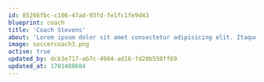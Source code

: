 ```yaml
---
id: 85266fbc-c106-47ad-93fd-fe1fc1fe9d43
blueprint: coach
title: 'Coach Stevens'
about: 'Lorem ipsum dolor sit amet consectetur adipisicing elit. Itaque, quis nisi? Mollitia pariatur inventore minus velit similique. Sint veniam illum ex deleniti perferendis molestiae, vitae itaque officiis dolores laboriosam placeat, non iusto nobis odio at quia illo maiores commodi, ducimus inventore atque aliquid suscipit? Laboriosam quo molestias doloribus natus mollitia quaerat impedit facere, veniam perspiciatis quam totam esse deserunt optio te'
image: soccercoach3.png
active: true
updated_by: dcb3e717-ab7c-4904-ad16-fd20b558ff69
updated_at: 1701488684
---
```

